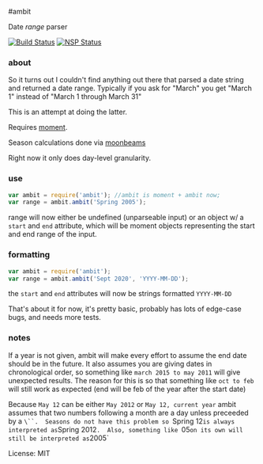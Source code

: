 #ambit

Date *range* parser

[![Build Status](https://travis-ci.org/wraithgar/ambit.svg?branch=master)](https://travis-ci.org/wraithgar/ambit)
[![NSP Status](https://nodesecurity.io/orgs/wraithgar/projects/3a490a25-cae7-41e7-b06a-83fc5afdf532/badge)](https://nodesecurity.io/orgs/wraithgar/projects/3a490a25-cae7-41e7-b06a-83fc5afdf532)

### about
So it turns out I couldn't find anything out there that parsed a date string and returned a date range.  Typically if you ask for "March" you get "March 1" instead of "March 1 through March 31"

This is an attempt at doing the latter.

Requires [moment](http://momentjs.com/).

Season calculations done via [moonbeams](https://github.com/wraithgar/moonbeams)

Right now it only does day-level granularity.

### use

```javascript
var ambit = require('ambit'); //ambit is moment + ambit now;
var range = ambit.ambit('Spring 2005');
```
range will now either be undefined (unparseable input) or an object w/ a ``start`` and ``end`` attribute, which will be moment objects representing the start and end range of the input.


### formatting

```javascript
var ambit = require('ambit');
var range = ambit.ambit('Sept 2020', 'YYYY-MM-DD');
```
the ``start`` and ``end`` attributes will now be strings formatted ``YYYY-MM-DD``

That's about it for now, it's pretty basic, probably has lots of edge-case bugs, and needs more tests.

### notes
If a year is not given, ambit will make every effort to assume the end date should be in the future.  It also assumes you are giving dates in chronological order, so something like `march 2015 to may 2011` will give unexpected results.  The reason for this is so that something like `oct to feb` will still work as expected (end will be feb of the year after the start date)

Because `May 12` can be either `May 2012` or `May 12, current year` ambit assumes that two numbers following a month are a day unless preceeded by a `\``.  Seasons do not have this problem so `Spring 12` is always interpreted as `Spring 2012`.  Also, something like `05` on its own will still be interpreted as `2005`

License: MIT
